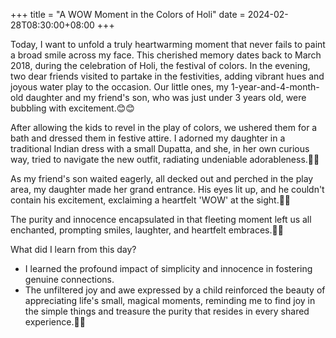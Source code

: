 +++
title = "A WOW Moment in the Colors of Holi"
date = 2024-02-28T08:30:00+08:00
+++



Today, I want to unfold a truly heartwarming moment that never fails to paint a broad smile across my face. This cherished memory dates back to March 2018, during the celebration of Holi, the festival of colors. In the evening, two dear friends visited to partake in the festivities, adding vibrant hues and joyous water play to the occasion. Our little ones, my 1-year-and-4-month-old daughter and my friend's son, who was just under 3 years old, were bubbling with excitement.😊😊

After allowing the kids to revel in the play of colors, we ushered them for a bath and dressed them in festive attire. I adorned my daughter in a traditional Indian dress with a small Dupatta, and she, in her own curious way, tried to navigate the new outfit, radiating undeniable adorableness.💖💖

As my friend's son waited eagerly, all decked out and perched in the play area, my daughter made her grand entrance. His eyes lit up, and he couldn't contain his excitement, exclaiming a heartfelt 'WOW' at the sight.💖💖

The purity and innocence encapsulated in that fleeting moment left us all enchanted, prompting smiles, laughter, and heartfelt embraces.💖💖


What did I learn from this day?

- I learned the profound impact of simplicity and innocence in fostering genuine connections. 
- The unfiltered joy and awe expressed by a child reinforced the beauty of appreciating life's small, magical moments, reminding me to find joy in the simple things and treasure the purity that resides in every shared experience.💖💖



